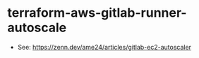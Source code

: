 # terraform-aws-gitlab-runner-autoscale

- See: https://zenn.dev/ame24/articles/gitlab-ec2-autoscaler

